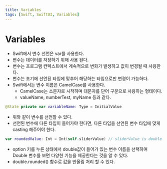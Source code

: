 ```yaml
---
title: Variables
tags: [Swift, SwiftUI, Variables]
---
```


# Variables

- Swift에서 변수 선언은 var를 사용한다.
- 변수는 데이터를 저장하기 위해 사용 된다.
- 변수는 프로그램 컨텍스트에서 계속적으로 변화가 발생하고 값이 변경될 때 사용한다.
- 변수는 초기에 선언된 타입에 맞추어 해당하는 타입으로만 변경이 가능하다.
- Swift에서는 변수 이름은 CamelCase를 사용한다.
  - CamelCase는 소문자로 시작하며 대문자를 단어 구분으로 사용하는 형태이다.
  - valueName, numberTest, myName 등과 같다.

```Swift
@State private var variableName: Type = InitialValue
```

- 위와 같이 변수를 선언할 수 있다.
- 선언된 변수에 다른 타입이 들어가야 한다면, 다른 타입을 선언된 변수 타입에 맞게 casting 해주어야 한다.

```Swift
var roundedValue: Int = Int(self.sliderValue) // sliderValue is double value
```

- option 키를 누른 상태에서 double값이 들어가 있는 변수 이름을 선택하여 Double 변수를 보면 다양한 기능을 제공한다는 것을 알 수 있다.
- double.rounded() 함수로 값을 반올림 처리 할 수 있다.
